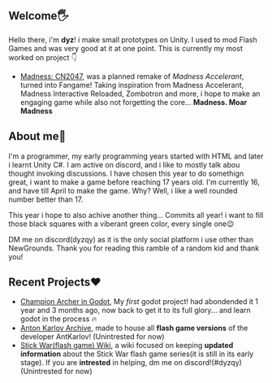 ## Welcome🖐
Hello there, i'm **dyz**! i  make small prototypes on Unity. I used to mod Flash Games and was very good at it at one point.
This is currently my most worked on project 👇
- [Madness: CN2047](https://discord.com/invite/ZY3fSbKKMQ), was a planned remake of *Madness Accelerant*, turned into Fangame! Taking inspiration from Madness Accelerant, Madness Interactive Reloaded, Zombotron and more, i hope to make an engaging game while also not forgetting the core... **Madness. Moar Madness**

## About me🤔
I'm a programmer, my early programming years started with HTML and later i learnt Unity C#. I am active on discord, and i like to mostly talk abou thought invoking discussions.
I have chosen this year to do somethign great, i want to make a game before reaching 17 years old. I'm currently 16, and have till April to make the game. Why? Well, i like a well rounded number better than 17.

This year i hope to also achive another thing... Commits all year! i want to fill those black squares with a viberant green color, every single one😉

DM me on discord(dyzqy) as it is the only social platform i use other than NewGrounds. Thank you for reading this ramble of a random kid and thank you!

## Recent Projects❤️
<!-- [EasyController](https://github.com/dyzqy/EasyController) focuses on making modding & creating levels **easier** on the flash game Stick War 2.-->
- [Champion Archer in Godot](https://github.com/dyzqy/Godot-Champion-Archer), My _first_ godot project! had abondended it 1 year and 3 months ago, now back to get it to its full glory... and learn godot in the process 🔥
- [Anton Karlov Archive](https://github.com/Qestoski/Anton-Karlov-Archives), made to house all **flash game versions** of the developer AntKarlov! (Unintrested for now)
- [Stick War(flash game) Wiki](https://stickwar.miraheze.org/wiki/Main_Page), a wiki focused on keeping **updated information** about the Stick War flash game series(it is still in its early stage). If you are **intrested** in helping, dm me on discord!(#dyzqy) (Unintrested for now)
